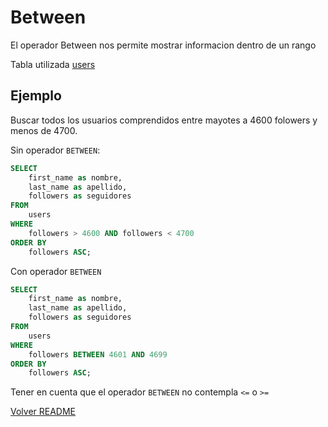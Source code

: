 # Between

El operador Between nos permite mostrar informacion dentro de un rango

Tabla utilizada [users](../db/04/user-table.sql)

## Ejemplo

Buscar todos los usuarios comprendidos entre mayotes a 4600 folowers y menos de 4700.

Sin operador `BETWEEN`:

```sql
SELECT
    first_name as nombre,
    last_name as apellido,
    followers as seguidores
FROM
    users
WHERE
    followers > 4600 AND followers < 4700
ORDER BY
	followers ASC;
```

Con operador `BETWEEN`

```sql
SELECT
    first_name as nombre,
    last_name as apellido,
    followers as seguidores
FROM
    users
WHERE
    followers BETWEEN 4601 AND 4699
ORDER BY
	followers ASC;
```

Tener en cuenta que el operador `BETWEEN` no contempla `<=` o `>=`

[Volver README](../README.md)
